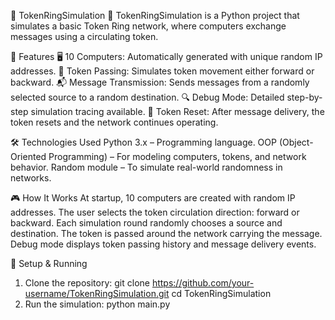 🧠 TokenRingSimulation 🧠
TokenRingSimulation is a Python project that simulates a basic Token Ring network, where computers exchange messages using a circulating token.

📌 Features
🖥️ 10 Computers: Automatically generated with unique random IP addresses.
🔄 Token Passing: Simulates token movement either forward or backward.
📬 Message Transmission: Sends messages from a randomly selected source to a random destination.
🔍 Debug Mode: Detailed step-by-step simulation tracing available.
🧹 Token Reset: After message delivery, the token resets and the network continues operating.

🛠️ Technologies Used
Python 3.x – Programming language.
OOP (Object-Oriented Programming) – For modeling computers, tokens, and network behavior.
Random module – To simulate real-world randomness in networks.

🎮 How It Works
At startup, 10 computers are created with random IP addresses.
The user selects the token circulation direction: forward or backward.
Each simulation round randomly chooses a source and destination.
The token is passed around the network carrying the message.
Debug mode displays token passing history and message delivery events.

🚀 Setup & Running
1. Clone the repository:
git clone https://github.com/your-username/TokenRingSimulation.git
cd TokenRingSimulation
3. Run the simulation:
python main.py
